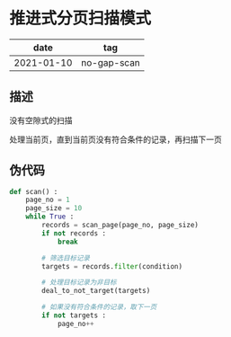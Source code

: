 # 推进式分页扫描模式

|    date    |     tag     |
|    ---     |     ---     |
| 2021-01-10 | no-gap-scan |

## 描述

没有空隙式的扫描

处理当前页，直到当前页没有符合条件的记录，再扫描下一页

## 伪代码

```python
def scan() :
    page_no = 1
    page_size = 10
    while True :
        records = scan_page(page_no, page_size)
        if not records :
            break

        # 筛选目标记录
        targets = records.filter(condition)

        # 处理目标记录为非目标
        deal_to_not_target(targets)

        # 如果没有符合条件的记录，取下一页
        if not targets :
            page_no++
```
